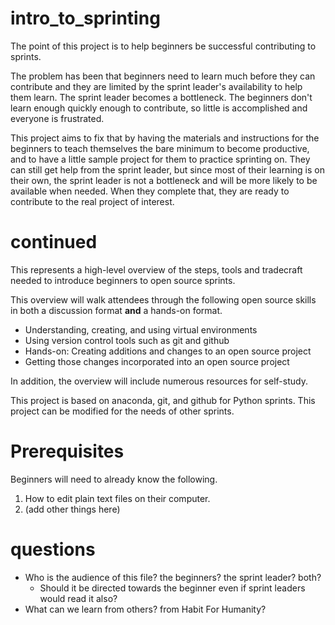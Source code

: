 # intro_to_sprinting
The point of this project is to help beginners be successful contributing to
sprints.

The problem has been that beginners need to learn much before they can
contribute and they are limited by the sprint leader's availability to help
them learn. The sprint leader becomes a bottleneck. The beginners don't learn
enough quickly enough to contribute, so little is accomplished and everyone is
frustrated.

This project aims to fix that by having the materials and instructions for the
beginners to teach themselves the bare minimum to become productive, and to
have a little sample project for them to practice sprinting on. They can still
get help from the sprint leader, but since most of their learning is on their
own, the sprint leader is not a bottleneck and will be more likely to be
available when needed. When they complete that, they are ready to contribute to
the real project of interest.

# continued
This represents a high-level overview of the steps, tools and tradecraft needed
to introduce beginners to open source sprints.

This overview will walk attendees through the following open source skills in
both a discussion format **and** a hands-on format.

* Understanding, creating, and using virtual environments
* Using version control tools such as git and github
* Hands-on: Creating additions and changes to an open source project
* Getting those changes incorporated into an open source project

In addition, the overview will include numerous resources for self-study.

This project is based on anaconda, git, and github for Python sprints.
This project can be modified for the needs of other sprints.

# Prerequisites

Beginners will need to already know the following.

1. How to edit plain text files on their computer.
2. (add other things here)

# questions

- Who is the audience of this file? the beginners? the sprint leader? both?
  - Should it be directed towards the beginner even if sprint leaders would
    read it also?
- What can we learn from others? from Habit For Humanity?
